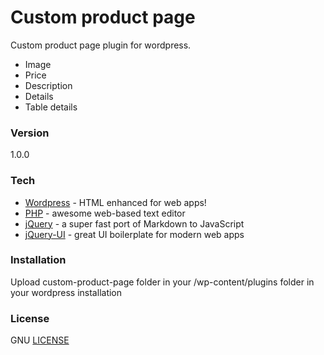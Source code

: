 # Custom product page

Custom product page plugin for wordpress.

  - Image
  - Price
  - Description
  - Details
  - Table details

### Version
1.0.0

### Tech

* [Wordpress] - HTML enhanced for web apps!
* [PHP] - awesome web-based text editor
* [jQuery] - a super fast port of Markdown to JavaScript
* [jQuery-UI] - great UI boilerplate for modern web apps

### Installation
Upload custom-product-page folder in your /wp-content/plugins folder in your wordpress installation


### License

GNU [LICENSE]

[LICENSE]:https://github.com/ToniChaz/custom-product-page/blob/master/LICENSE
[Wordpress]:https://www.wordpress.com/
[PHP]:http://php.net/
[jQuery]:http://jquery.com
[jQuery-UI]:https://jqueryui.com/
